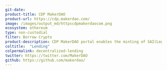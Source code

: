 ```yaml
---
git-date:
product-title: CDP MakerDAO
product-url: https://cdp.makerdao.com/
image: /images/output_md/httpscdpmakerdaocom.png
ecosystem: ethereum
type: non-custodial
filter: Borrow Crypto
product-description: CDP MakerDAO portal enables the minting of SAI(Legacy DAI) stablecoins against the ETH collateral that you lock up in the CDP until you pay back the DAI you generated.
coltitle:  "Lending"
colpermalink: decentralized-lending
twitter: https://twitter.com/MakerDAO
github: https://github.com/makerdao/
---
```

